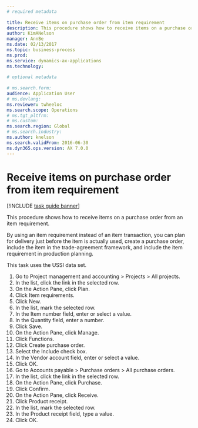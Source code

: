 ```yaml
--- 
# required metadata 
 
title: Receive items on purchase order from item requirement
description: This procedure shows how to receive items on a purchase order from an item requirement. 
author: KimANelson
manager: AnnBe 
ms.date: 02/13/2017
ms.topic: business-process 
ms.prod:  
ms.service: dynamics-ax-applications 
ms.technology:  
 
# optional metadata 
 
# ms.search.form:   
audience: Application User 
# ms.devlang:  
ms.reviewer: twheeloc
ms.search.scope: Operations 
# ms.tgt_pltfrm:  
# ms.custom:  
ms.search.region: Global
# ms.search.industry: 
ms.author: knelson
ms.search.validFrom: 2016-06-30 
ms.dyn365.ops.version: AX 7.0.0 
---
```

# Receive items on purchase order from item requirement

[!INCLUDE [task guide banner](../../includes/task-guide-banner.md)]

This procedure shows how to receive items on a purchase order from an item requirement.

By using an item requirement instead of an item transaction, you can plan for delivery just before the item is actually used, create a purchase order, include the item in the trade-agreement framework, and include the item requirement in production planning. 

This task uses the USSI data set.

1. Go to Project management and accounting > Projects > All projects.
2. In the list, click the link in the selected row.
3. On the Action Pane, click Plan.
4. Click Item requirements.
5. Click New.
6. In the list, mark the selected row.
7. In the Item number field, enter or select a value.
8. In the Quantity field, enter a number.
9. Click Save.
10. On the Action Pane, click Manage.
11. Click Functions.
12. Click Create purchase order.
13. Select the Include check box.
14. In the Vendor account field, enter or select a value.
15. Click OK.
16. Go to Accounts payable > Purchase orders > All purchase orders.
17. In the list, click the link in the selected row.
18. On the Action Pane, click Purchase.
19. Click Confirm.
20. On the Action Pane, click Receive.
21. Click Product receipt.
22. In the list, mark the selected row.
23. In the Product receipt field, type a value.
24. Click OK.

